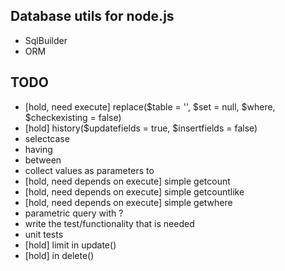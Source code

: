 Database utils for node.js
--------------------------
- SqlBuilder
- ORM

TODO
----
- [hold, need execute] replace($table = '', $set = null, $where, $checkexisting = false)
- [hold] history($updatefields = true, $insertfields = false)
- selectcase
- having
- between
- collect values as parameters to 
- [hold, need depends on execute] simple getcount
- [hold, need depends on execute] simple getcountlike
- [hold, need depends on execute] simple getwhere
- parametric query with ?
- write the test/functionality that is needed
- unit tests
- [hold] limit in update()
- [hold] in delete()